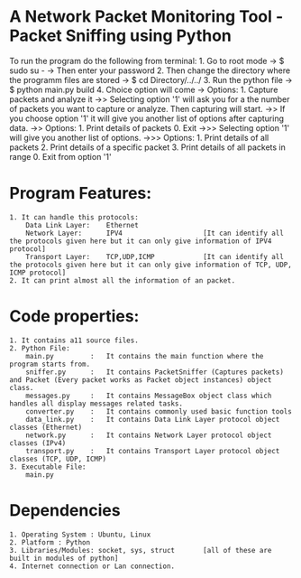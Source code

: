 # A Network Packet Monitoring Tool - Packet Sniffing using Python

To run the program do the following from terminal:
	1. Go to root mode
		-> $ sudo su -
		-> Then enter your password
	2. Then change the directory where the programm files are stored
		-> $ cd Directory/../../
	3. Run the python file
		-> $ python main.py build
	4. Choice option will come
		-> Options:
			1. Capture packets and analyze it
			->> Selecting option '1' will ask you for a the number of packets you want to capture or analyze. Then capturing will start.
			->> If you choose option '1' it will give you another list of options after capturing data. 
				->> Options:
						1. Print details of packets
						0. Exit
						->>> Selecting option '1' will give you another list of options.
						->>> Options:
							1. Print details of all packets
							2. Print details of a specific packet
							3. Print details of all packets in range
							0. Exit from option '1'

# Program Features:
	1. It can handle this protocols:
		Data Link Layer:	Ethernet
		Network Layer:		IPV4					[It can identify all the protocols given here but it can only give information of IPV4 protocol]
		Transport Layer:	TCP,UDP,ICMP			[It can identify all the protocols given here but it can only give information of TCP, UDP, ICMP protocol]
	2. It can print almost all the information of an packet.

# Code properties:
	1. It contains a11 source files.
	2. Python File:
		main.py 		:	It contains the main function where the program starts from.
		sniffer.py 		:	It contains PacketSniffer (Captures packets) and Packet (Every packet works as Packet object instances) object class.
		messages.py 	:	It contains MessageBox object class which handles all display messages related tasks.
		converter.py 	: 	It contains commonly used basic function tools
		data_link.py 	: 	It contains Data Link Layer protocol object classes (Ethernet)
		network.py 		: 	It contains Network Layer protocol object classes (IPv4)
		transport.py 	: 	It contains Transport Layer protocol object classes (TCP, UDP, ICMP)
	3. Executable File:
		main.py

# Dependencies
	1. Operating System : Ubuntu, Linux
	2. Platform : Python
	3. Libraries/Modules: socket, sys, struct		[all of these are built in modules of python] 
	4. Internet connection or Lan connection.
